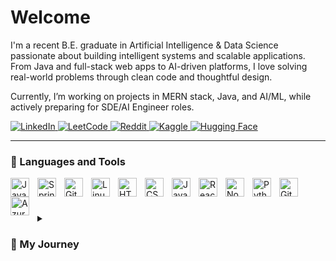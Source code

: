 # Welcome

I'm a recent B.E. graduate in Artificial Intelligence & Data Science passionate about building intelligent systems and scalable applications. From Java and full-stack web apps to AI-driven platforms, I love solving real-world problems through clean code and thoughtful design.

Currently, I’m working on projects in MERN stack, Java, and AI/ML, while actively preparing for SDE/AI Engineer roles.

<p align="left"> 
<a href="https://www.linkedin.com/in/aursalan">
  <img alt="LinkedIn" title="Connect on LinkedIn" src="https://img.shields.io/badge/-LinkedIn-0A66C2?style=for-the-badge&logo=linkedin&logoColor=white"/>
</a> 
<a href="https://leetcode.com/u/aursalan/">
  <img alt="LeetCode" title="Check my LeetCode" src="https://img.shields.io/badge/-LeetCode-F89F1B?style=for-the-badge&logo=leetcode&logoColor=white"/>
</a> 
<a href="https://www.reddit.com/user/aursalan">
  <img alt="Reddit" title="Join me on Reddit" src="https://img.shields.io/badge/-Reddit-FF4500?style=for-the-badge&logo=reddit&logoColor=white"/>
</a> 
<a href="https://www.kaggle.com/aursalan">
  <img alt="Kaggle" title="Explore my Kaggle" src="https://img.shields.io/badge/-Kaggle-20BEFF?style=for-the-badge&logo=kaggle&logoColor=white"/>
</a> 
<a href="https://huggingface.co/aursalan">
  <img alt="Hugging Face" title="Check my Hugging Face models" src="https://img.shields.io/badge/-Hugging%20Face-FFD21E?style=for-the-badge&logo=huggingface&logoColor=black"/>
</a> 
</p>



---

### 🧰 Languages and Tools

<img align="left" alt="Java" width="30px" style="padding-right:10px;" src="https://cdn.jsdelivr.net/gh/devicons/devicon/icons/java/java-original.svg"/>
<img align="left" alt="Spring" width="30px" style="padding-right:10px;" src="https://cdn.jsdelivr.net/gh/devicons/devicon/icons/spring/spring-original.svg" />
<img align="left" alt="Git" width="30px" style="padding-right:10px;" src="https://cdn.jsdelivr.net/gh/devicons/devicon/icons/git/git-original.svg" />
<img align="left" alt="Linux" width="30px" style="padding-right:10px;" src="https://cdn.jsdelivr.net/gh/devicons/devicon/icons/linux/linux-original.svg" />
<img align="left" alt="HTML" width="30px" style="padding-right:10px;" src="https://cdn.jsdelivr.net/gh/devicons/devicon/icons/html5/html5-plain.svg" />
<img align="left" alt="CSS" width="30px" style="padding-right:10px;" src="https://cdn.jsdelivr.net/gh/devicons/devicon/icons/css3/css3-plain.svg" />
<img align="left" alt="JavaScript" width="30px" style="padding-right:10px;" src="https://cdn.jsdelivr.net/gh/devicons/devicon/icons/javascript/javascript-plain.svg" />
<img align="left" alt="React" width="30px" style="padding-right:10px;" src="https://cdn.jsdelivr.net/gh/devicons/devicon/icons/react/react-original.svg" />
<img align="left" alt="NodeJS" width="30px" style="padding-right:10px;" src="https://cdn.jsdelivr.net/gh/devicons/devicon/icons/nodejs/nodejs-original.svg" />
<img align="left" alt="Python" width="30px" style="padding-right:10px;" src="https://cdn.jsdelivr.net/gh/devicons/devicon/icons/python/python-plain.svg" />
<img align="left" alt="GitHub" width="30px" style="padding-right:10px;" src="https://cdn.jsdelivr.net/gh/devicons/devicon/icons/github/github-original.svg" />
<img align="left" alt="Azure" width="30px" style="padding-right:10px;" src="https://cdn.jsdelivr.net/gh/devicons/devicon/icons/azure/azure-original.svg" />

<br />

#

<details> <summary><h3>📖 My Journey</h3></summary> I started my journey with a Diploma in Computer Engineering, diving into Java, OOP, and DSA. Later, during my B.E. in AI & Data Science, I explored machine learning, deep learning, and cloud computing while building impactful projects like Room Loop and MyCareer.ai.

Alongside academics, I gained hands-on experience through internships at Edunet Foundation, vCloudXperts, and Bolt IoT, where I worked across AI/ML, cloud platforms, and web development.

Today, I’m focused on sharpening my DSA, full-stack, and AI engineering skills to build innovative products and land an SDE/AI Engineer role.

</details>
